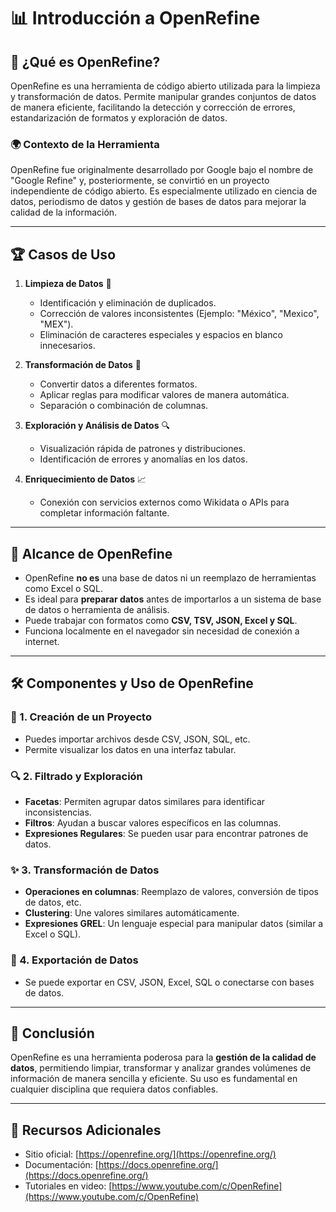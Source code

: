 # 📊 Introducción a OpenRefine

## 🧐 ¿Qué es OpenRefine?

OpenRefine es una herramienta de código abierto utilizada para la limpieza y transformación de datos. Permite manipular grandes conjuntos de datos de manera eficiente, facilitando la detección y corrección de errores, estandarización de formatos y exploración de datos.

### 🌍 Contexto de la Herramienta

OpenRefine fue originalmente desarrollado por Google bajo el nombre de "Google Refine" y, posteriormente, se convirtió en un proyecto independiente de código abierto. Es especialmente utilizado en ciencia de datos, periodismo de datos y gestión de bases de datos para mejorar la calidad de la información.

---

## 🏆 Casos de Uso

1. **Limpieza de Datos** 🧹
    
    - Identificación y eliminación de duplicados.
    - Corrección de valores inconsistentes (Ejemplo: "México", "Mexico", "MEX").
    - Eliminación de caracteres especiales y espacios en blanco innecesarios.
2. **Transformación de Datos** 🔄
    
    - Convertir datos a diferentes formatos.
    - Aplicar reglas para modificar valores de manera automática.
    - Separación o combinación de columnas.
3. **Exploración y Análisis de Datos** 🔍
    
    - Visualización rápida de patrones y distribuciones.
    - Identificación de errores y anomalías en los datos.
4. **Enriquecimiento de Datos** 📈
    
    - Conexión con servicios externos como Wikidata o APIs para completar información faltante.

---

## 🚀 Alcance de OpenRefine

- OpenRefine **no es** una base de datos ni un reemplazo de herramientas como Excel o SQL.
- Es ideal para **preparar datos** antes de importarlos a un sistema de base de datos o herramienta de análisis.
- Puede trabajar con formatos como **CSV, TSV, JSON, Excel y SQL**.
- Funciona localmente en el navegador sin necesidad de conexión a internet.

---

## 🛠 Componentes y Uso de OpenRefine

### 📂 1. Creación de un Proyecto

- Puedes importar archivos desde CSV, JSON, SQL, etc.
- Permite visualizar los datos en una interfaz tabular.

### 🔍 2. Filtrado y Exploración

- **Facetas**: Permiten agrupar datos similares para identificar inconsistencias.
- **Filtros**: Ayudan a buscar valores específicos en las columnas.
- **Expresiones Regulares**: Se pueden usar para encontrar patrones de datos.

### ✨ 3. Transformación de Datos

- **Operaciones en columnas**: Reemplazo de valores, conversión de tipos de datos, etc.
- **Clustering**: Une valores similares automáticamente.
- **Expresiones GREL**: Un lenguaje especial para manipular datos (similar a Excel o SQL).

### 🔄 4. Exportación de Datos

- Se puede exportar en CSV, JSON, Excel, SQL o conectarse con bases de datos.

---

## 🎯 Conclusión

OpenRefine es una herramienta poderosa para la **gestión de la calidad de datos**, permitiendo limpiar, transformar y analizar grandes volúmenes de información de manera sencilla y eficiente. Su uso es fundamental en cualquier disciplina que requiera datos confiables.

---

## 🔗 Recursos Adicionales

- Sitio oficial: [https://openrefine.org/](https://openrefine.org/)
- Documentación: [https://docs.openrefine.org/](https://docs.openrefine.org/)
- Tutoriales en video: [https://www.youtube.com/c/OpenRefine](https://www.youtube.com/c/OpenRefine)

